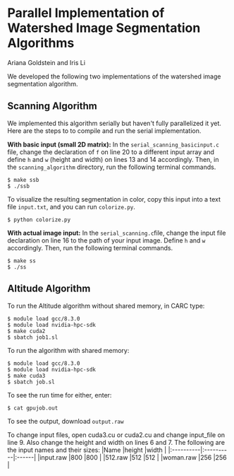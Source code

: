 # Parallel Implementation of Watershed Image Segmentation Algorithms
Ariana Goldstein and Iris Li


We developed the following two implementations of the watershed image segmentation algorithm.

## Scanning Algorithm
We implemented this algorithm serially but haven't fully parallelized it yet. Here are the steps to to compile and run the serial implementation.

**With basic input (small 2D matrix):** In the `serial_scanning_basicinput.c` file, change the declaration of `f` on line 20 to a different input array and define `h` and `w` (height and width) on lines 13 and 14 accordingly. Then, in the `scanning_algorithm` directory, run the following terminal commands.
```
$ make ssb
$ ./ssb
```
To visualize the resulting segmentation in color, copy this input into a text file `input.txt`, and you can run `colorize.py`.
```
$ python colorize.py
```

**With actual image input:** In the `serial_scanning.c`file, change the input file declaration on line 16 to the path of your input image. Define `h` and `w` accordingly. Then, run the following terminal commands.
```
$ make ss
$ ./ss
```


## Altitude Algorithm
To run the Altitude algorithm without shared memory, in CARC type:
```
$ module load gcc/8.3.0
$ module load nvidia-hpc-sdk
$ make cuda2
$ sbatch job1.sl
```

To run the algorithm with shared memory:
```
$ module load gcc/8.3.0
$ module load nvidia-hpc-sdk
$ make cuda3
$ sbatch job.sl
```

To see the run time for either, enter:
```
$ cat gpujob.out
```

To see the output, download `output.raw`

To change input files, open cuda3.cu or cuda2.cu and change input_file on line 9. 
Also change the height and width on lines 6 and 7. 
The following are the input names and their sizes:
|Name		|height		|width	|
|:----------|:----------|:------|
|input.raw	|800		|800	|
|512.raw	|512		|512	|
|woman.raw	|256		|256	|